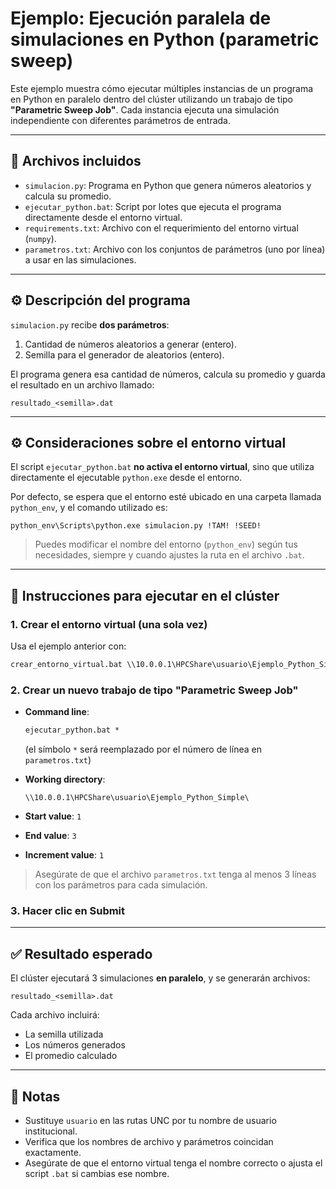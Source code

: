 # Ejemplo: Ejecución paralela de simulaciones en Python (parametric sweep)

Este ejemplo muestra cómo ejecutar múltiples instancias de un programa en Python en paralelo dentro del clúster utilizando un trabajo de tipo **"Parametric Sweep Job"**. Cada instancia ejecuta una simulación independiente con diferentes parámetros de entrada.

---

## 📁 Archivos incluidos

- `simulacion.py`: Programa en Python que genera números aleatorios y calcula su promedio.
- `ejecutar_python.bat`: Script por lotes que ejecuta el programa directamente desde el entorno virtual.
- `requirements.txt`: Archivo con el requerimiento del entorno virtual (`numpy`).
- `parametros.txt`: Archivo con los conjuntos de parámetros (uno por línea) a usar en las simulaciones.

---

## ⚙️ Descripción del programa

`simulacion.py` recibe **dos parámetros**:
1. Cantidad de números aleatorios a generar (entero).
2. Semilla para el generador de aleatorios (entero).

El programa genera esa cantidad de números, calcula su promedio y guarda el resultado en un archivo llamado:

```
resultado_<semilla>.dat
```

---

## ⚙️ Consideraciones sobre el entorno virtual

El script `ejecutar_python.bat` **no activa el entorno virtual**, sino que utiliza directamente el ejecutable `python.exe` desde el entorno.

Por defecto, se espera que el entorno esté ubicado en una carpeta llamada `python_env`, y el comando utilizado es:

```
python_env\Scripts\python.exe simulacion.py !TAM! !SEED!
```

> Puedes modificar el nombre del entorno (`python_env`) según tus necesidades, siempre y cuando ajustes la ruta en el archivo `.bat`.

---

## 🚀 Instrucciones para ejecutar en el clúster

### 1. Crear el entorno virtual (una sola vez)

Usa el ejemplo anterior con:

```bat
crear_entorno_virtual.bat \\10.0.0.1\HPCShare\usuario\Ejemplo_Python_Simple\python_env requirements.txt
```

### 2. Crear un nuevo trabajo de tipo **"Parametric Sweep Job"**

- **Command line**:  
  ```bat
  ejecutar_python.bat *
  ```
  (el símbolo `*` será reemplazado por el número de línea en `parametros.txt`)

- **Working directory**:  
  ```
  \\10.0.0.1\HPCShare\usuario\Ejemplo_Python_Simple\
  ```

- **Start value**: `1`  
- **End value**: `3`  
- **Increment value**: `1`

> Asegúrate de que el archivo `parametros.txt` tenga al menos 3 líneas con los parámetros para cada simulación.

### 3. Hacer clic en **Submit**

---

## ✅ Resultado esperado

El clúster ejecutará 3 simulaciones **en paralelo**, y se generarán archivos:

```
resultado_<semilla>.dat
```

Cada archivo incluirá:

- La semilla utilizada
- Los números generados
- El promedio calculado

---

## 📌 Notas

- Sustituye `usuario` en las rutas UNC por tu nombre de usuario institucional.
- Verifica que los nombres de archivo y parámetros coincidan exactamente.
- Asegúrate de que el entorno virtual tenga el nombre correcto o ajusta el script `.bat` si cambias ese nombre.
